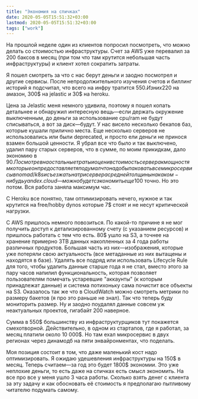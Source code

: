 ```yaml
---
title: "Экономия на спичках"
date: 2020-05-05T15:51:32+03:00
lastmod: 2020-05-05T15:51:32+03:00
tags: ["work"]
---
```


На прошлой неделе один из клиентов попросил посмотреть, что можно делать со стоимостью инфраструктуры. Счет за AWS уже перевалил за 200 баксов в месяц (при том что там крутится небольшая часть инфраструктуры) и клиент хотел сократить затраты.

Я пошел смотреть за что с нас берут деньги и заодно посмотрел и другие сервисы. После непродолжительного изучения счетов и биллинг историй я подсчитал, что всего на инфру тратится 550$. Из них 220$ на амазон, 300$ на jelastic и 30$ на heroku. 

Цена за Jelastic меня немного удивила, поэтому я пошел копать детальнее и обнаружил интересную вещь—если держать окружение выключенным, до деньги за использование cpu/ram не будут списываться, а вот за диск—будут. У нас висело несколько бекапов баз, которые кушали прилично места. Еще несколько серверов не использовались или были deprecated, и просто ели деньги не принося взамен большой ценности. Я убрал все что было и так выключено, удалил пару старых серверов, что в сумме, по моим прикидкам, дало экономию в 90$. Посмотрев на остальные траты и оценив стоимость сервера к мощностям которые он предоставляет я подумал что надо бы паковать все микросервисы в nomad/k8s и съезжать на три сервера средней толщины на каком-нибудь yandex.cloud — можно будет сэкономить еще 100$ точно. Но это потом. Вся работа заняла максимум час.

С Heroku все понятно, там оптимизировать нечего, нужное и так крутится на free/hobby dynos которые 7$ стоят и не несут критической нагрузки.

С AWS пришлось немного повозиться. По какой-то причине я не мог получить доступ к детализированному счету (с указанием ресурсов) и пришлось работать с тем что есть. 80$ ушло на S3, а точнее на хранение примерно 3TB данных накопленных за 4 года работы различных продуктов. Большая часть из них—изображения, которые уже потеряли свою актуальность (все метаданные из них вытащены и находятся в базе). Удалять все подряд или использовать Lifecycle Rule для того, чтобы удалить данные старше года я не стал, вместо этого за пару часов напилил функциональность, которая позволяет пользователям помечать устаревшие "аккаунты" (к которым принадлежат данные) и система потихоньку сама почистит все объекты на S3. Оказалось так же что в CloudWatch можно смотреть метрики по размеру бакетов (я про это раньше не знал). Так что теперь буду мониторить размер. Ну и заодно поудалял данные совсем уж неактуальных проектов, гигабайт 200 наверное.

Сумма в 550$ большинству из инфраструктурщиков тут покажется смехотворной. Действительно, в одном из стартапов, где я работал, за месяц платили около 10 000$. Но там ехал микросервис в двух регионах через динамодб на пяти энвайронментах, что поделать.

Моя позиция состоит в том, что даже маленький кост надо оптимизировать. Я ожидаю удешевления инфраструктуры на 150$ в месяц. Теперь считаем—за год это будет 1800$ экономии. Это уже неплохие деньги, то есть даже на спичках есть смысл экономить. На все про все у меня ушло 3 часа работы. Сколько взять денег с клиента за эту задачу и как обосновать её стоимость я предполагаю пытливому читателю подумать самому.
